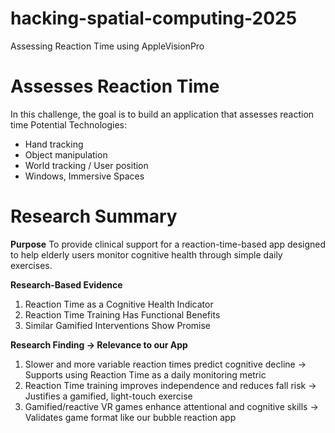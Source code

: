 # hacking-spatial-computing-2025
Assessing Reaction Time using AppleVisionPro

# Assesses Reaction Time
In this challenge, the goal is to build an application that assesses reaction time
Potential Technologies: 
- Hand tracking
- Object manipulation
- World tracking / User position
- Windows, Immersive Spaces

# Research Summary
**Purpose**
To provide clinical support for a reaction-time-based app designed to help elderly users monitor cognitive health through simple daily exercises.

**Research-Based Evidence**
1. Reaction Time as a Cognitive Health Indicator
2. Reaction Time Training Has Functional Benefits
3. Similar Gamified Interventions Show Promise

**Research Finding -> Relevance to our App**
1. Slower and more variable reaction times predict cognitive decline
   -> Supports using Reaction Time as a daily monitoring metric
2. Reaction Time training improves independence and reduces fall risk
   -> Justifies a gamified, light-touch exercise 
3. Gamified/reactive VR games enhance attentional and cognitive skills
   -> Validates game format like our bubble reaction app
